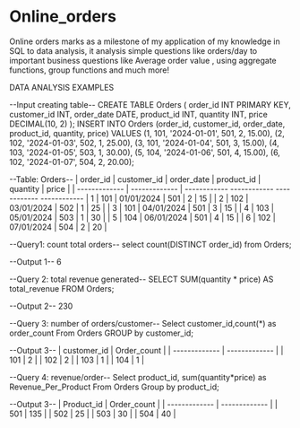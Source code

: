 # Online_orders
Online orders marks as a milestone of my application of my knowledge in SQL to data analysis, it analysis simple questions like orders/day to important business questions like Average order value , using aggregate functions, group functions and much more!  

DATA ANALYSIS EXAMPLES

--Input creating table--
CREATE TABLE Orders (
    order_id INT PRIMARY KEY,
    customer_id INT,
    order_date DATE,
    product_id INT,
    quantity INT,
    price DECIMAL(10, 2)
);
 INSERT INTO Orders (order_id, customer_id, order_date, product_id, quantity, price) VALUES
(1, 101, '2024-01-01', 501, 2, 15.00),
(2, 102, '2024-01-03', 502, 1, 25.00),
(3, 101, '2024-01-04', 501, 3, 15.00),
(4, 103, '2024-01-05', 503, 1, 30.00),
(5, 104, '2024-01-06', 501, 4, 15.00),
(6, 102, '2024-01-07', 504, 2, 20.00);

--Table: Orders--
| order_id	    | customer_id   |	order_date   | product_id |	quantity	 | price      | 
| ------------- | ------------- | ------------  ------------ ------------ ------------
|      1	      |      101	    |  01/01/2024	 |     501	  |     2       |	  15      |
| 	   2        |      102	    |  03/01/2024	 |     502	  |     1	      |   25      |
|      3        |      101	    |  04/01/2024	 |     501	  |     3	      |   15      |
|      4        |      103	    |  05/01/2024	 |     503	  |     1	      |   30      |
|	     5        |      104	    |  06/01/2024	 |     501	  |     4       |	  15      |
|	     6        |      102	    |  07/01/2024	 |     504	  |     2	      |   20      |

--Query1: count total orders--
select count(DISTINCT order_id) from Orders;

--Output 1--
6

--Query 2: total revenue generated--
  SELECT SUM(quantity * price) AS total_revenue FROM Orders;

  --Output 2--
  230

  --Query 3: number of orders/customer--
  Select customer_id,count(*) as order_count
  From Orders
  GROUP by customer_id;

  --Output 3--
  | customer_id	    | Order_count   |
  | -------------   | ------------- |
  |      101        |      2  	    |
  |      102        |      2  	    |
  |      103	      |      1   	    |
  |      104	      |      1        |

  --Query 4: revenue/order--
  Select product_id, sum(quantity*price) as Revenue_Per_Product
  From Orders
  Group by product_id;

  --Output 3--
  | Product_id      | Order_count   |
  | -------------   | ------------- |
  |      501        |      135  	  |
  |      502        |      25  	    |
  |      503	      |      30   	  |
  |      504	      |      40       |

